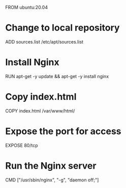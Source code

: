 FROM ubuntu:20.04
# Change to local repository
ADD sources.list /etc/apt/sources.list
# Install Nginx
RUN apt-get -y update && apt-get -y install nginx
# Copy index.html
COPY index.html /var/www/html/
# Expose the port for access
EXPOSE 80/tcp
# Run the Nginx server
CMD ["/usr/sbin/nginx", "-g", "daemon off;"]
